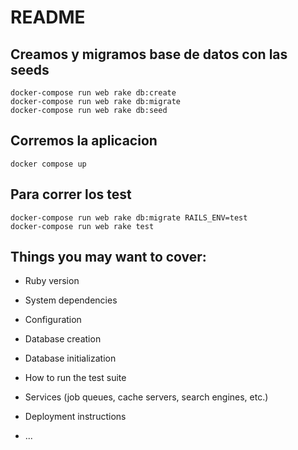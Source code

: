 # README
## Creamos y migramos base de datos con las seeds
~~~
docker-compose run web rake db:create  
docker-compose run web rake db:migrate
docker-compose run web rake db:seed
~~~
## Corremos la aplicacion
~~~
docker compose up
~~~
## Para correr los test
~~~
docker-compose run web rake db:migrate RAILS_ENV=test
docker-compose run web rake test
~~~


## Things you may want to cover:

* Ruby version

* System dependencies

* Configuration

* Database creation

* Database initialization

* How to run the test suite

* Services (job queues, cache servers, search engines, etc.)

* Deployment instructions

* ...
